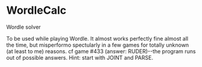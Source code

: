 # WordleCalc
Wordle solver

To be used while playing Wordle.  It almost works perfectly fine almost all the time, but misperformo spectularly in a few games for totally unknown (at least to me) reasons.  cf game #433 (answer: RUDER)--the program runs out of possible answers.  Hint:  start with JOINT and PARSE.

